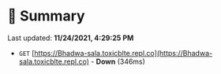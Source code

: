 # 📖 Summary
Last updated: **11/24/2021, 4:29:25 PM**

- `GET` [https://Bhadwa-sala.toxicblte.repl.co](https://Bhadwa-sala.toxicblte.repl.co) - **Down** (346ms)
